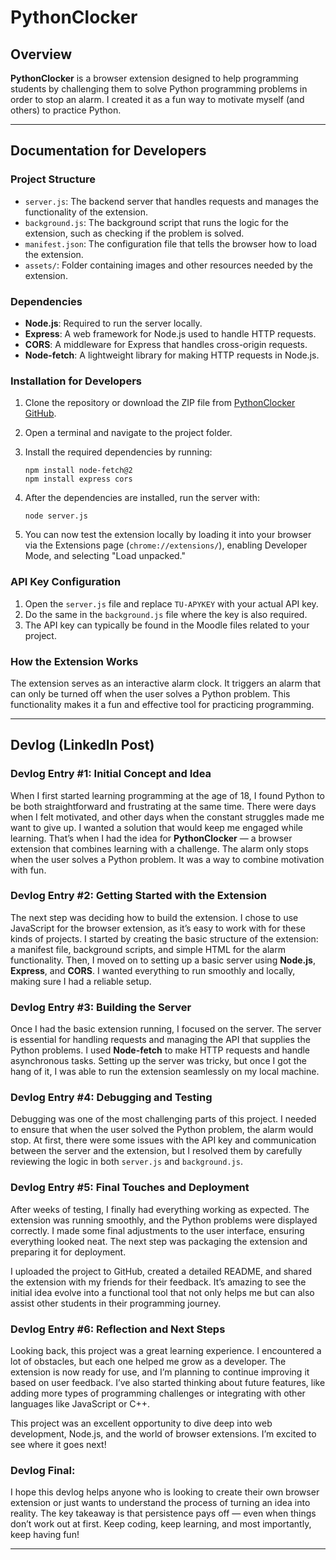 # PythonClocker

## Overview
**PythonClocker** is a browser extension designed to help programming students by challenging them to solve Python programming problems in order to stop an alarm. I created it as a fun way to motivate myself (and others) to practice Python.

---

## Documentation for Developers

### Project Structure

- `server.js`: The backend server that handles requests and manages the functionality of the extension.
- `background.js`: The background script that runs the logic for the extension, such as checking if the problem is solved.
- `manifest.json`: The configuration file that tells the browser how to load the extension.
- `assets/`: Folder containing images and other resources needed by the extension.

### Dependencies

- **Node.js**: Required to run the server locally.
- **Express**: A web framework for Node.js used to handle HTTP requests.
- **CORS**: A middleware for Express that handles cross-origin requests.
- **Node-fetch**: A lightweight library for making HTTP requests in Node.js.

### Installation for Developers

1. Clone the repository or download the ZIP file from [PythonClocker GitHub](https://github.com/erneupa/PythonClocker).
2. Open a terminal and navigate to the project folder.
3. Install the required dependencies by running:

    ```
    npm install node-fetch@2
    npm install express cors
    ```

4. After the dependencies are installed, run the server with:

    ```
    node server.js
    ```

5. You can now test the extension locally by loading it into your browser via the Extensions page (`chrome://extensions/`), enabling Developer Mode, and selecting "Load unpacked."

### API Key Configuration

1. Open the `server.js` file and replace `TU-APYKEY` with your actual API key.
2. Do the same in the `background.js` file where the key is also required.
3. The API key can typically be found in the Moodle files related to your project.

### How the Extension Works

The extension serves as an interactive alarm clock. It triggers an alarm that can only be turned off when the user solves a Python problem. This functionality makes it a fun and effective tool for practicing programming.

---

## Devlog (LinkedIn Post)

### **Devlog Entry #1: Initial Concept and Idea**

When I first started learning programming at the age of 18, I found Python to be both straightforward and frustrating at the same time. There were days when I felt motivated, and other days when the constant struggles made me want to give up. I wanted a solution that would keep me engaged while learning. That’s when I had the idea for **PythonClocker** — a browser extension that combines learning with a challenge. The alarm only stops when the user solves a Python problem. It was a way to combine motivation with fun.

### **Devlog Entry #2: Getting Started with the Extension**

The next step was deciding how to build the extension. I chose to use JavaScript for the browser extension, as it’s easy to work with for these kinds of projects. I started by creating the basic structure of the extension: a manifest file, background scripts, and simple HTML for the alarm functionality. Then, I moved on to setting up a basic server using **Node.js**, **Express**, and **CORS**. I wanted everything to run smoothly and locally, making sure I had a reliable setup.

### **Devlog Entry #3: Building the Server**

Once I had the basic extension running, I focused on the server. The server is essential for handling requests and managing the API that supplies the Python problems. I used **Node-fetch** to make HTTP requests and handle asynchronous tasks. Setting up the server was tricky, but once I got the hang of it, I was able to run the extension seamlessly on my local machine.

### **Devlog Entry #4: Debugging and Testing**

Debugging was one of the most challenging parts of this project. I needed to ensure that when the user solved the Python problem, the alarm would stop. At first, there were some issues with the API key and communication between the server and the extension, but I resolved them by carefully reviewing the logic in both `server.js` and `background.js`.

### **Devlog Entry #5: Final Touches and Deployment**

After weeks of testing, I finally had everything working as expected. The extension was running smoothly, and the Python problems were displayed correctly. I made some final adjustments to the user interface, ensuring everything looked neat. The next step was packaging the extension and preparing it for deployment.

I uploaded the project to GitHub, created a detailed README, and shared the extension with my friends for their feedback. It’s amazing to see the initial idea evolve into a functional tool that not only helps me but can also assist other students in their programming journey.

### **Devlog Entry #6: Reflection and Next Steps**

Looking back, this project was a great learning experience. I encountered a lot of obstacles, but each one helped me grow as a developer. The extension is now ready for use, and I’m planning to continue improving it based on user feedback. I’ve also started thinking about future features, like adding more types of programming challenges or integrating with other languages like JavaScript or C++.

This project was an excellent opportunity to dive deep into web development, Node.js, and the world of browser extensions. I’m excited to see where it goes next!

### **Devlog Final:**

I hope this devlog helps anyone who is looking to create their own browser extension or just wants to understand the process of turning an idea into reality. The key takeaway is that persistence pays off — even when things don’t work out at first. Keep coding, keep learning, and most importantly, keep having fun!

---


